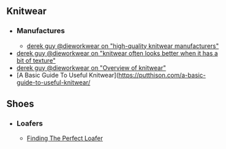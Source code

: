 ## Knitwear
- ### Manufactures
	- [derek guy @dieworkwear on "high-quality knitwear manufacturers"](https://twitter.com/dieworkwear/status/1739411497108029629?t=70wCpJciyncubvskFa80Cw)
- [derek guy @dieworkwear on "knitwear often looks better when it has a bit of texture"](https://twitter.com/dieworkwear/status/1739530095516340649?t=70wCpJciyncubvskFa80Cw)
- [derek guy @dieworkwear on "Overview of knitwear"](https://twitter.com/dieworkwear/status/1747497805823054334?t=70wCpJciyncubvskFa80Cw)
- [A Basic Guide To Useful Knitwear](https://putthison.com/a-basic-guide-to-useful-knitwear/
## Shoes
- ### Loafers
	- [Finding The Perfect Loafer](https://putthison.com/finding-the-perfect-loafer/)